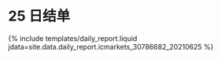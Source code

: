 # 25 日结单

{% include  templates/daily_report.liquid jdata=site.data.daily_report.icmarkets_30786682_20210625 %}